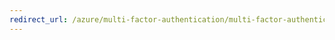 ```yaml
---
redirect_url: /azure/multi-factor-authentication/multi-factor-authentication-get-started-server-radius
---
```

